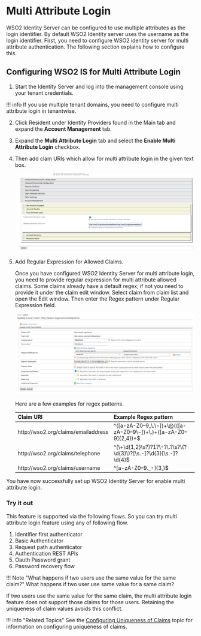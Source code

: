 # Multi Attribute Login

WSO2 Identity Server can be configured to use multiple attributes as the login identifier. 
By default WSO2 Identity server uses the username as the login identifier.  First, you need to
configure WSO2 identity server for multi attribute authentication. The following section explains
how to configure this.

## Configuring WSO2 IS for Multi Attribute Login

1. Start the Identity Server and log into the management console using your tenant credentials.

!!! info
    If you use multiple tenant domains, you need to configure multi attribute login in tenantwise.

2. Click Resident under Identity Providers found in the Main tab and expand the **Account Management** tab.

3. Expand the **Multi Attribute Login** tab and select the **Enable Multi Attribute Login** checkbox.

4. Then add clam URIs which allow for multi attribute login in the given text box.

   ![adding-claims-for-multi-attribute-login](../assets/img/learn/multi-attribute-login/adding-claims-for-multi-attribute-login.png)

5. Add Regular Expression for Allowed Claims. 

   Once you have configured WSO2 Identity Server for multi attribute login, you need to provide regular expression for multi attribute allowed claims. Some claims already have a default regex, if not you need to provide it under the claim edit window.
   Select claim from claim list and open the Edit window. Then enter the Regex pattern under Regular Expression field.
   
   ![adding-regex-pattern-to-claims](../assets/img/learn/multi-attribute-login/adding-regex-pattern-to-claim.png)

   Here are a few examples for regex patterns.
   
    <table>
        <thead>
            <tr class="header">
                <th>Claim URI</th>
                <th>Example Regex pattern</th>
            </tr>
        </thead>
        <tbody>
            <tr class="odd">
                <td>http://wso2.org/claims/emailaddress</td>
                <td>^([a-zA-Z0–9_\.\-])+\@(([a-zA-Z0–9\-])+\.)+([a-zA-Z0–9]{2,4})+$</td>
            </tr>
            <tr class="even">
                <td>http://wso2.org/claims/telephone</td>
                <td>^(\+\d{1,2}\s?)?1?\-?\.?\s?\(?\d{3}\)?[\s.-]?\d{3}[\s.-]?\d{4}$</td>
            </tr>
            <tr class="odd">
                <td>http://wso2.org/claims/username</td>
                <td>^[a-zA-Z0–9._-]{3,}$</td>
            </tr>
        </tbody>
    </table>

You have now successfully set up WSO2 Identity Server for enable multi attribute login.

### Try it out

This feature is supported via the following flows. So you can try multi attribute login feature 
using any of following flow. 

1. Identifier first authenticator
2. Basic Authenticator
3. Request path authenticator
4. Authentication REST APIs
5. Oauth Password grant
6. Password recovery flow

!!! Note "What happens if two users use the same value for the same claim?"
   What happens if two user use same value for a same claim?

   If two users use the same value for the same claim, the multi attribute login feature
   does not support those claims for those users. Retaining the uniqueness of claim values avoids this conflict.

!!! info "Related Topics"
    See the [Configuring Uniqueness of Claims](../../learn/configuring-uniqueness-of-claims) topic for information on configuring uniqueness of claims.
